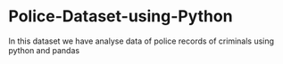 # Police-Dataset-using-Python
In this dataset we have analyse data of police records of criminals using python and pandas

